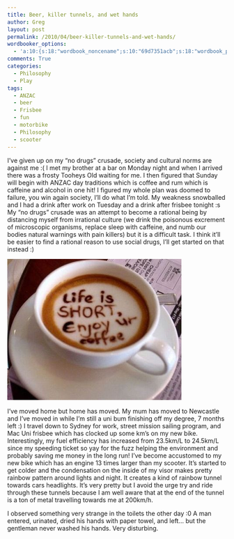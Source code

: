 ```yaml
---
title: Beer, killer tunnels, and wet hands
author: Greg
layout: post
permalink: /2010/04/beer-killer-tunnels-and-wet-hands/
wordbooker_options:
  - 'a:10:{s:18:"wordbook_noncename";s:10:"69d7351acb";s:18:"wordbook_page_post";s:4:"-100";s:18:"wordbook_orandpage";s:1:"2";s:23:"wordbook_default_author";s:1:"2";s:23:"wordbook_extract_length";s:3:"256";s:19:"wordbook_actionlink";s:3:"300";s:26:"wordbooker_publish_default";s:2:"on";s:18:"wordbook_attribute";s:31:"Posted a new post on their blog";s:29:"wordbooker_status_update_text";s:35:": New blog post :  %title% - %link%";s:20:"wordbook_comment_get";s:2:"on";}'
comments: True
categories:
  - Philosophy
  - Play
tags:
  - ANZAC
  - beer
  - Frisbee
  - fun
  - motorbike
  - Philosophy
  - scooter
---
```

I&#8217;ve given up on my &#8220;no drugs&#8221; crusade, society and cultural norms are against me :( I met my brother at a bar on Monday night and when I arrived there was a frosty Tooheys Old waiting for me. I then figured that Sunday will begin with ANZAC day traditions which is coffee and rum which is caffeine and alcohol in one hit! I figured my whole plan was doomed to failure, you win again society, I&#8217;ll do what I&#8217;m told. My weakness snowballed and I had a drink after work on Tuesday and a drink after frisbee tonight :s My &#8220;no drugs&#8221; crusade was an attempt to become a rational being by distancing myself from irrational culture (we drink the poisonous excrement of microscopic organisms, replace sleep with caffeine, and numb our bodies natural warnings with pain killers) but it is a difficult task. I think it&#8217;ll be easier to find a rational reason to use social drugs, I&#8217;ll get started on that instead :)

[<img src="/wp-content/uploads/2010/04/like-is-short-enjoy-your-coffee-coffee.jpg" alt="" title="like is short enjoy your coffee coffee" width="400" height="324" class="alignnone size-full wp-image-378" />][1]

I&#8217;ve moved home but home has moved. My mum has moved to Newcastle and I&#8217;ve moved in while I&#8217;m still a uni bum finishing off my degree, 7 months left :) I travel down to Sydney for work, street mission sailing program, and Mac Uni frisbee which has clocked up some km&#8217;s on my new bike. Interestingly, my fuel efficiency has increased from 23.5km/L to 24.5km/L since my speeding ticket so yay for the fuzz helping the environment and probably saving me money in the long run! I&#8217;ve become accustomed to my new bike which has an engine 13 times larger than my scooter. It&#8217;s started to get colder and the condensation on the inside of my visor makes pretty rainbow pattern around lights and night. It creates a kind of rainbow tunnel towards cars headlights. It&#8217;s very pretty but I avoid the urge try and ride through these tunnels because I am well aware that at the end of the tunnel is a ton of metal travelling towards me at 200km/h.

I observed something very strange in the toilets the other day :0 A man entered, urinated, dried his hands with paper towel, and left&#8230; but the gentleman never washed his hands. Very disturbing.

 [1]: /wp-content/uploads/2010/04/like-is-short-enjoy-your-coffee-coffee.jpg